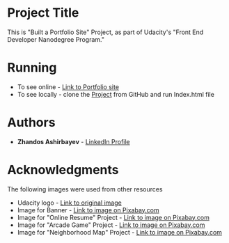 # Project Title

This is "Built a Portfolio Site" Project, as part of Udacity's "Front End Developer Nanodegree Program."

# Running

* To see online - [Link to Portfolio site](https://zhandosgithub.github.io/)
* To see locally - clone the [Project](https://github.com/ZhandosGitHub/ZhandosGitHub.github.io) from GitHub and run Index.html file

# Authors

* **Zhandos Ashirbayev** - [LinkedIn Profile](https://www.linkedin.com/in/zhandosashirbayev/)

# Acknowledgments

The following images were used from other resources
* Udacity logo - [Link to original image](https://d125fmws0bore1.cloudfront.net/assets/udacity_share-46db4b8faf075a5af5a1070a7fa0ad3639783609ff45f447e4ea467fe3aa9d32.png)
* Image for Banner - [Link to image on Pixabay.com](https://pixabay.com/en/monitor-binary-binary-system-1307227/)
* Image for "Online Resume" Project - [Link to image on Pixabay.com](https://pixabay.com/en/resume-bio-data-job-employment-1799952/)
* Image for "Arcade Game" Project - [Link to image on Pixabay.com](https://pixabay.com/en/pinball-videogame-arcade-games-179631/)
* Image for "Neighborhood Map" Project - [Link to image on Pixabay.com](https://pixabay.com/en/town-residential-buildings-872131/)
